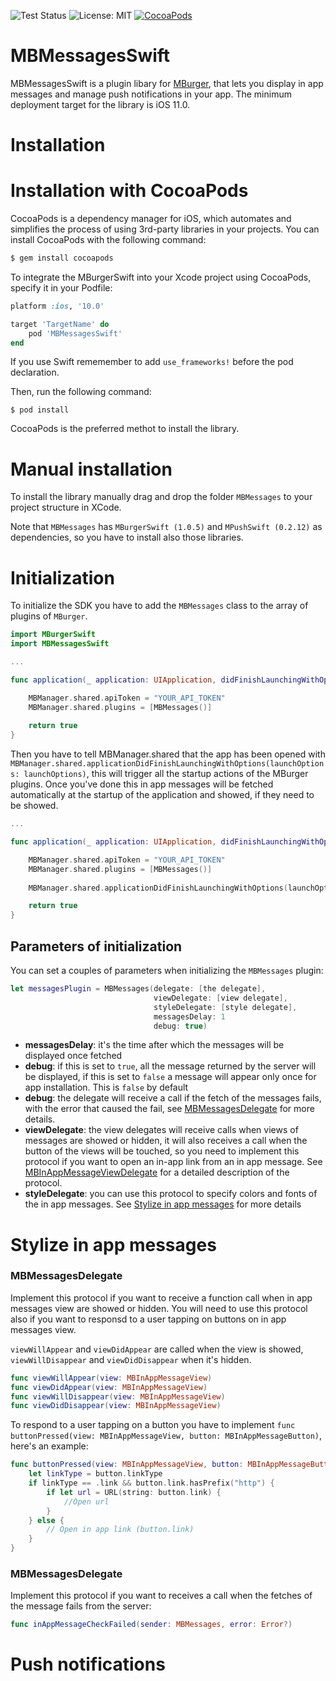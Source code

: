 ![Test Status](https://img.shields.io/badge/documentation-100%25-brightgreen.svg)
![License: MIT](https://img.shields.io/badge/pod-v1.0.2-blue.svg)
[![CocoaPods](https://img.shields.io/badge/License-Apache%202.0-yellow.svg)](LICENSE)

# MBMessagesSwift

MBMessagesSwift is a plugin libary for [MBurger](https://mburger.cloud), that lets you display in app messages and manage push notifications in your app. The minimum deployment target for the library is iOS 11.0.

# Installation

# Installation with CocoaPods

CocoaPods is a dependency manager for iOS, which automates and simplifies the process of using 3rd-party libraries in your projects. You can install CocoaPods with the following command:

```ruby
$ gem install cocoapods
```

To integrate the MBurgerSwift into your Xcode project using CocoaPods, specify it in your Podfile:

```ruby
platform :ios, '10.0'

target 'TargetName' do
    pod 'MBMessagesSwift'
end
```

If you use Swift rememember to add `use_frameworks!` before the pod declaration.


Then, run the following command:

```
$ pod install
```

CocoaPods is the preferred methot to install the library.

# Manual installation

To install the library manually drag and drop the folder `MBMessages` to your project structure in XCode. 

Note that `MBMessages` has `MBurgerSwift (1.0.5)` and `MPushSwift (0.2.12)` as dependencies, so you have to install also those libraries.

# Initialization

To initialize the SDK you have to add the `MBMessages` class to the array of plugins of `MBurger`.

```swift
import MBurgerSwift
import MBMessagesSwift

...

func application(_ application: UIApplication, didFinishLaunchingWithOptions launchOptions: [UIApplicationLaunchOptionsKey: Any]?) -> Bool {

    MBManager.shared.apiToken = "YOUR_API_TOKEN"
    MBManager.shared.plugins = [MBMessages()]
        
    return true
}
```

Then you have to tell MBManager.shared that the app has been opened with `MBManager.shared.applicationDidFinishLaunchingWithOptions(launchOptions: launchOptions)`, this will trigger all the startup actions of the MBurger plugins. Once you've done this in app messages will be fetched automatically at the startup of the application and showed, if they need to be showed.


```swift
...

func application(_ application: UIApplication, didFinishLaunchingWithOptions launchOptions: [UIApplicationLaunchOptionsKey: Any]?) -> Bool {

    MBManager.shared.apiToken = "YOUR_API_TOKEN"
    MBManager.shared.plugins = [MBMessages()]
        
    MBManager.shared.applicationDidFinishLaunchingWithOptions(launchOptions: launchOptions)

    return true
}
```

## Parameters of initialization

You can set a couples of parameters when initializing the `MBMessages` plugin:

```swift
let messagesPlugin = MBMessages(delegate: [the delegate],
                                viewDelegate: [view delegate],
                                styleDelegate: [style delegate],
                                messagesDelay: 1
                                debug: true)

```

- **messagesDelay**: it's the time after which the messages will be displayed once fetched
- **debug**: if this is set to `true`, all the message returned by the server will be displayed, if this is set to `false` a message will appear only once for app installation. This is `false` by default
- **debug**: the delegate will receive a call if the fetch of the messages fails, with the error that caused the fail, see [MBMessagesDelegate](#MBMessagesDelegate) for more details.
- **viewDelegate**: the view delegates will receive calls when views of messages are showed or hidden, it will also receives a call when the button of the views will be touched, so you need to implement this protocol if you want to open an in-app link from an in app message. See [MBInAppMessageViewDelegate](#MBInAppMessageViewDelegate) for a detailed description of the protocol.
- **styleDelegate**: you can use this protocol to specify colors and fonts of the in app messages. See [Stylize in app messages](#Stylizeinappmessages) for more details

# Stylize in app messages

### MBMessagesDelegate

Implement this protocol if you want to receive a function call when in app messages view are showed or hidden. You will need to use this protocol also if you want to responsd to a user tapping on buttons on in app messages view.

`viewWillAppear` and `viewDidAppear` are called when the view is showed, `viewWillDisappear` and `viewDidDisappear` when it's hidden.

```swift
func viewWillAppear(view: MBInAppMessageView)
func viewDidAppear(view: MBInAppMessageView)
func viewWillDisappear(view: MBInAppMessageView)
func viewDidDisappear(view: MBInAppMessageView)
```

To respond to a user tapping on a button you have to implement `func buttonPressed(view: MBInAppMessageView, button: MBInAppMessageButton)`, here's an example:

```swift
func buttonPressed(view: MBInAppMessageView, button: MBInAppMessageButton) {
    let linkType = button.linkType
    if linkType == .link && button.link.hasPrefix("http") {
        if let url = URL(string: button.link) {
            //Open url
        }
    } else {
        // Open in app link (button.link)
    }
}
```


### MBMessagesDelegate

Implement this protocol if you want to receives a call when the fetches of the message fails from the server:

```swift
func inAppMessageCheckFailed(sender: MBMessages, error: Error?)
```


# Push notifications